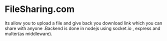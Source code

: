 # FileSharing.com
Its allow you to upload a file and give back you download link which you can share with anyone .Backend is done in nodejs using socket.io , express and multer(as middleware).
